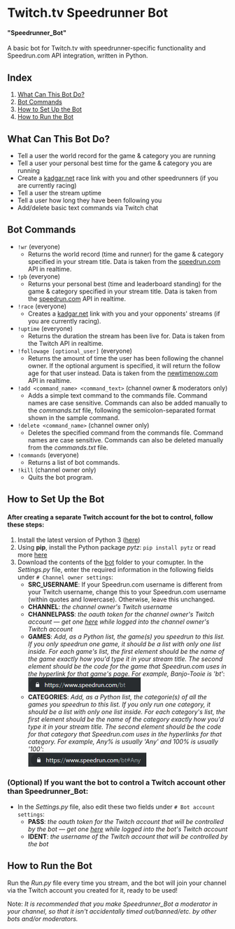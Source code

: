# Twitch.tv Speedrunner Bot
#### "Speedrunner_Bot"
A basic bot for Twitch.tv with speedrunner-specific functionality and Speedrun.com API integration, written in Python.

## Index
1. [What Can This Bot Do?](#what-can-this-bot-do)
2. [Bot Commands](#bot-commands)
3. [How to Set Up the Bot](#how-to-set-up-the-bot)
4. [How to Run the Bot](#how-to-run-the-bot)

## What Can This Bot Do?
- Tell a user the world record for the game & category you are running
- Tell a user your personal best time for the game & category you are running
- Create a [kadgar.net](http://kadgar.net) race link with you and other speedrunners (if you are currently racing)
- Tell a user the stream uptime
- Tell a user how long they have been following you
- Add/delete basic text commands via Twitch chat

## Bot Commands
- `!wr` (everyone)
    - Returns the world record (time and runner) for the game & category specified in your stream title. Data is taken from the [speedrun.com](https://www.speedrun.com/) API in realtime.
- `!pb` (everyone)
    - Returns your personal best (time and leaderboard standing) for the game & category specified in your stream title. Data is taken from the [speedrun.com](https://www.speedrun.com/) API in realtime.
- `!race` (everyone)
    - Creates a [kadgar.net](http://kadgar.net) link with you and your opponents' streams (if you are currently racing).
- `!uptime` (everyone)
    - Returns the duration the stream has been live for. Data is taken from the Twitch API in realtime.
- `!followage [optional_user]` (everyone)
    - Returns the amount of time the user has been following the channel owner. If the optional argument is specified, it will return the follow age for that user instead. Data is taken from the [newtimenow.com](http://api.newtimenow.com/) API in realtime.
- `!add <command_name> <command_text>` (channel owner & moderators only)
    - Adds a simple text command to the commands file. Command names are case sensitive. Commands can also be added manually to the *commands.txt* file, following the semicolon-separated format shown in the sample command.
- `!delete <command_name>` (channel owner only)
    - Deletes the specified command from the commands file. Command names are case sensitive. Commands can also be deleted manually from the *commands.txt* file.
- `!commands` (everyone)
    - Returns a list of bot commands.
- `!kill` (channel owner only)
    - Quits the bot program.
    
## How to Set Up the Bot
#### After creating a separate Twitch account for the bot to control, follow these steps:
1. Install the latest version of Python 3 ([here](https://www.python.org/downloads/))
2. Using **pip**, install the Python package *pytz*: `pip install pytz` or read more [here](https://pypi.org/project/pytz/)
3. Download the contents of the [bot](/bot) folder to your comupter. In the *Settings.py* file, enter the required information in the following fields under `# Channel owner settings`:
    - **SRC_USERNAME**: If your Speedrun.com username is different from your Twitch username, change this to your Speedrun.com username (within quotes and lowercase). Otherwise, leave this unchanged.
    - **CHANNEL**: *the channel owner's Twitch username*
    - **CHANNELPASS**: *the oauth token for the channel owner's Twitch account — get one [here](https://twitchapps.com/tmi/) while logged into the channel owner's Twitch account*
    - **GAMES**: *Add, as a Python list, the game(s) you speedrun to this list. If you only speedrun one game, it should be a list with only one list inside. For each game's list, the first element should be the name of the game exactly how you'd type it in your stream title. The second element should be the code for the game that Speedrun.com uses in the hyperlink for that game's page. For example, Banjo-Tooie is 'bt'*:  
    ![game code example](images/game%20code.PNG)
    - **CATEGORIES**: *Add, as a Python list, the categorie(s) of all the games you speedrun to this list. If you only run one category, it should be a list with only one list inside. For each category's list, the first element should be the name of the category exactly how you'd type it in your stream title. The second element should be the code for that category that Speedrun.com uses in the hyperlinks for that category. For example, Any% is usually 'Any' and 100% is usually '100'*:  
    ![category code example](images/category%20code.PNG)

### (Optional) If you want the bot to control a Twitch account other than Speedrunner_Bot:
- In the *Settings.py* file, also edit these two fields under `# Bot account settings`:
    - **PASS**: *the oauth token for the Twitch account that will be controlled by the bot — get one [here](https://twitchapps.com/tmi/) while logged into the bot's Twitch account*
    - **IDENT**: *the username of the Twitch account that will be controlled by the bot*

## How to Run the Bot
Run the *Run.py* file every time you stream, and the bot will join your channel via the Twitch account you created for it, ready to be used! 
  
Note: *It is recommended that you make Speedrunner_Bot a moderator in your channel, so that it isn't accidentally timed out/banned/etc. by other bots and/or moderators.*
